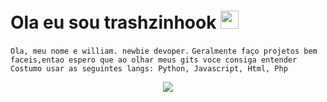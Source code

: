 # Ola eu sou trashzinhook <img src="https://github.com/TheDudeThatCode/TheDudeThatCode/blob/master/Assets/Earth.gif" width="29px">

```Ola, meu nome e william. newbie devoper.```
```Geralmente faço projetos bem faceis,entao espero que ao olhar meus gits voce consiga entender```
```Costumo usar as seguintes langs: Python, Javascript, Html, Php ```
<p align="center">
  <img align="center" src="https://github-readme-stats.vercel.app/api/?username=Trashzinhook&show_icons=true&title_color=94fcff&icon_color=79ff97&text_color=fe9fe6&bg_color=151515" />
</p>
